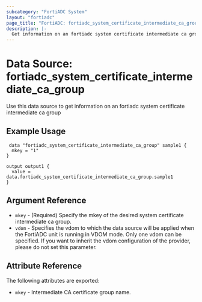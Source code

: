 ```yaml
---
subcategory: "FortiADC System"
layout: "fortiadc"
page_title: "FortiADC: fortiadc_system_certificate_intermediate_ca_group"
description: |-
  Get information on an fortiadc system certificate intermediate ca group
---
```


# Data Source: fortiadc_system_certificate_intermediate_ca_group
Use this data source to get information on an fortiadc system certificate intermediate ca group

## Example Usage

```hcl
 data "fortiadc_system_certificate_intermediate_ca_group" sample1 {
  mkey = "1"
}

output output1 {
  value = data.fortiadc_system_certificate_intermediate_ca_group.sample1
}
```

## Argument Reference
* `mkey` - (Required) Specify the mkey of the desired  system certificate intermediate ca group.
* `vdom` - Specifies the vdom to which the data source will be applied when the FortiADC unit is running in VDOM mode. Only one vdom can be specified. If you want to inherit the vdom configuration of the provider, please do not set this parameter.


## Attribute Reference

The following attributes are exported:

* `mkey` - Intermediate CA certificate group name.


